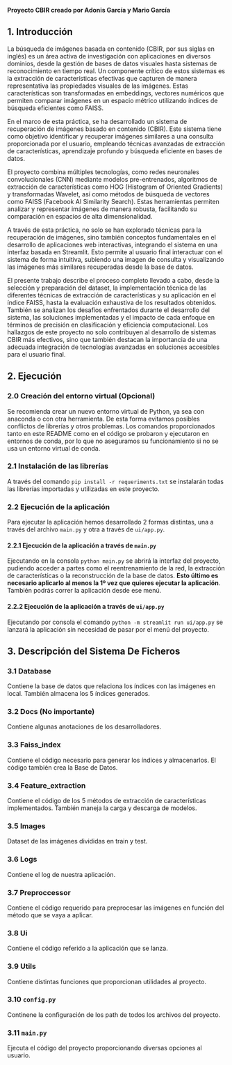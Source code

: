 **Proyecto CBIR creado por Adonis García y Mario García**

## 1. Introducción

La búsqueda de imágenes basada en contenido (CBIR, por sus siglas en inglés) es un área activa de investigación con aplicaciones en diversos dominios, desde la gestión de bases de datos visuales hasta sistemas de reconocimiento en tiempo real. Un componente crítico de estos sistemas es la extracción de características efectivas que capturen de manera representativa las propiedades visuales de las imágenes. Estas características son transformadas en embeddings, vectores numéricos que permiten comparar imágenes en un espacio métrico utilizando índices de búsqueda eficientes como FAISS.

En el marco de esta práctica, se ha desarrollado un sistema de recuperación de imágenes basado en contenido (CBIR). Este sistema tiene como objetivo identificar y recuperar imágenes similares a una consulta proporcionada por el usuario, empleando técnicas avanzadas de extracción de características, aprendizaje profundo y búsqueda eficiente en bases de datos.

El proyecto combina múltiples tecnologías, como redes neuronales convolucionales (CNN) mediante modelos pre-entrenados, algoritmos de extracción de características como HOG (Histogram of Oriented Gradients) y transformadas Wavelet, así como métodos de búsqueda de vectores como FAISS (Facebook AI Similarity Search). Estas herramientas permiten analizar y representar imágenes de manera robusta, facilitando su comparación en espacios de alta dimensionalidad.

A través de esta práctica, no solo se han explorado técnicas para la recuperación de imágenes, sino también conceptos fundamentales en el desarrollo de aplicaciones web interactivas, integrando el sistema en una interfaz basada en Streamlit. Esto permite al usuario final interactuar con el sistema de forma intuitiva, subiendo una imagen de consulta y visualizando las imágenes más similares recuperadas desde la base de datos.

El presente trabajo describe el proceso completo llevado a cabo, desde la selección y preparación del dataset, la implementación técnica de las diferentes técnicas de extracción de características y su aplicación en el índice FAISS, hasta la evaluación exhaustiva de los resultados obtenidos. También se analizan los desafíos enfrentados durante el desarrollo del sistema, las soluciones implementadas y el impacto de cada enfoque en términos de precisión en clasificación y eficiencia computacional. Los hallazgos de este proyecto no solo contribuyen al desarrollo de sistemas CBIR más efectivos, sino que también destacan la importancia de una adecuada integración de tecnologías avanzadas en soluciones accesibles para el usuario final.	

## 2. Ejecución

### 2.0 Creación del entorno virtual (Opcional)

Se recomienda crear un nuevo entorno virtual de Python, ya sea con anaconda o con otra herramienta. De esta forma evitamos posibles conflictos de librerías y otros problemas. Los comandos proporcionados tanto en este README como en el código se probaron y ejecutaron en entornos de conda, por lo que no aseguramos su funcionamiento si no se usa un entorno virtual de conda.

### 2.1 Instalación de las librerías

A través del comando `pip install -r requeriments.txt` se instalarán todas las librerías importadas y utilizadas en este proyecto.

### 2.2 Ejecución de la aplicación

Para ejecutar la aplicación hemos desarrollado 2 formas distintas, una a través del archivo `main.py` y otra a través de `ui/app.py`. 

#### 2.2.1 Ejecución de la aplicación a través de `main.py`
Ejecutando en la consola `python main.py` se abrirá la interfaz del proyecto, pudiendo acceder a partes como el reentrenamiento de la red, la extracción de características o la reconstrucción de la base de datos. **Esto último es necesario aplicarlo al menos la 1º vez que quieres ejecutar la aplicación**. También podrás correr la aplicación desde ese menú.

#### 2.2.2 Ejecución de la aplicación a través de `ui/app.py`
Ejecutando por consola el comando `python -m streamlit run ui/app.py` se lanzará la aplicación sin necesidad de pasar por el menú del proyecto. 

## 3. Descripción del Sistema De Ficheros

### 3.1 Database
Contiene la base de datos que relaciona los índices con las imágenes en local. También almacena los 5 índices generados.

### 3.2 Docs (No importante)
Contiene algunas anotaciones de los desarrolladores.

### 3.3 Faiss_index
Contiene el código necesario para generar los índices y almacenarlos. El código también crea la Base de Datos.

### 3.4 Feature_extraction
Contiene el código de los 5 métodos de extracción de características implementados. También maneja la carga y descarga de modelos.

### 3.5 Images
Dataset de las imágenes divididas en train y test.

### 3.6 Logs
Contiene el log de nuestra aplicación.

### 3.7 Preproccessor
Contiene el código requerido para preprocesar las imágenes en función del método que se vaya a aplicar.

### 3.8 Ui
Contiene el código referido a la aplicación que se lanza.

### 3.9 Utils
Contiene distintas funciones que proporcionan utilidades al proyecto.

### 3.10 `config.py`
Continene la configuración de los path de todos los archivos del proyecto.

### 3.11 `main.py`
Ejecuta el código del proyecto proporcionando diversas opciones al usuario.